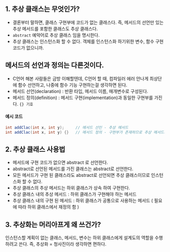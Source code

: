 ## 1. 추상 클래스는 무엇인가?
- 결론부터 말하면, 클래스 구현부에 코드가 없는 클래스다.  즉, 메서드의 선언만 있는 추상 메서드를 포함한 클래스도 추상 클래스다.
- `abstract` 예악어로 추상 클래스 임을 명시한다.
- 추상 클래스는 인스턴스화 할 수 없다.  객체를 인스턴스화 하기위한 변수, 함수 구현 코드가 없으니까.

## 메서드의 선언과 정의는 다른것이다.
- C언어 해본 사람들은 금방 이해할텐데, C언어 할 때, 컴파일러 에러 안나게 최상단에 함수 선언하고, 나중에 함수 기능 구현하는걸 생각하면 된다.
- 메서드 선언(declaration) : 반환 타입, 메서드 이름, 매개변수로 구성된다.
- 메서드 정의(definition) : 메서드 구현(implementation)과 동일한 구현부를 가진다. `{} 기호`


#### 예시 코드
```java
int addClac(int x, int y);     // 메서드 선인 - 추상 메서드
int addClac(int x, int y) {}   // 메서드 정의 - 구현부가 존재하므로 추상 메서드가 아니다.
```

## 2. 추상 클래스 사용법
- 메서드에 구현 코드가 없으면 abstract 로 선언한다.
- abstract로 선언된 메서드를 가진 클래스는 abstract로 선언한다.
- 모든 메서드가 구현 된 클래스라도 abstract로 선언되면 추상 클래스이므로 인스턴스화 할 수 없다.
- 추상 클래스의 추상 메서드는 하위 클래스가 상속 하여 구현한다.
- 추상 클래스 내의 추상 메서드 : 하위 클래스가 구현해야 하는 메서드
- 추상 클래스 내의 구현 된 메서드 : 하위 클래스가 공통으로 사용하는 메서드 ( 필요에 따라 하위 클래스에서 재정의 함 )



## 3. 추상화는 머리아프게 왜 쓰건가?
인스턴스할 계획이 없는 클래스, 메서드, 변수는 하위 클래스에게 설계도의 역할을 수행하려고 쓴다.
즉, 추상화 = 청사진이라 생각하면 편하다.